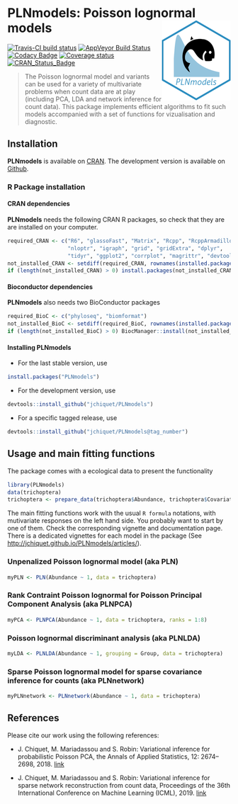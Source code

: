 
# PLNmodels: Poisson lognormal models <img src="man/figures/logo.png" align="right" width="155" height="180"/>

[![Travis-CI build
status](https://travis-ci.org/jchiquet/PLNmodels.svg?branch=master)](https://travis-ci.org/jchiquet/PLNmodels)
[![AppVeyor Build
Status](https://ci.appveyor.com/api/projects/status/github/jchiquet/PLNmodels?branch=master&svg=true)](https://ci.appveyor.com/project/jchiquet/PLNmodels)
[![Codacy
Badge](https://api.codacy.com/project/badge/Grade/c031ad73ccdb4c88ba11dfd74fab1255)](https://www.codacy.com/app/jchiquet/PLNmodels?utm_source=github.com&utm_medium=referral&utm_content=jchiquet/PLNmodels&utm_campaign=Badge_Grade)
[![Coverage
status](https://codecov.io/gh/jchiquet/PLNmodels/branch/master/graph/badge.svg)](https://codecov.io/github/jchiquet/PLNmodels?branch=master)
[![CRAN\_Status\_Badge](http://www.r-pkg.org/badges/version/PLNmodels)](https://cran.r-project.org/package=PLNmodels)

> The Poisson lognormal model and variants can be used for a variety of
> multivariate problems when count data are at play (including PCA, LDA
> and network inference for count data). This package implements
> efficient algorithms to fit such models accompanied with a set of
> functions for vizualisation and diagnostic.

## Installation

**PLNmodels** is available on
[CRAN](https://cran.r-project.org/package=PLNmodels). The development
version is available on [Github](https://github.com/jchiquet/PLNmodels).

### R Package installation

#### CRAN dependencies

**PLNmodels** needs the following CRAN R packages, so check that they
are are installed on your
computer.

``` r
required_CRAN <- c("R6", "glassoFast", "Matrix", "Rcpp", "RcppArmadillo",
                   "nloptr", "igraph", "grid", "gridExtra", "dplyr",
                   "tidyr", "ggplot2", "corrplot", "magrittr", "devtools")
not_installed_CRAN <- setdiff(required_CRAN, rownames(installed.packages()))
if (length(not_installed_CRAN) > 0) install.packages(not_installed_CRAN)
```

#### Bioconductor dependencies

**PLNmodels** also needs two BioConductor packages

``` r
required_BioC <- c("phyloseq", "biomformat")
not_installed_BioC <- setdiff(required_BioC, rownames(installed.packages()))
if (length(not_installed_BioC) > 0) BiocManager::install(not_installed_BioC)
```

#### Installing PLNmodels

  - For the last stable version, use

<!-- end list -->

``` r
install.packages("PLNmodels")
```

  - For the development version, use

<!-- end list -->

``` r
devtools::install_github("jchiquet/PLNmodels")
```

  - For a specific tagged release, use

<!-- end list -->

``` r
devtools::install_github("jchiquet/PLNmodels@tag_number")
```

## Usage and main fitting functions

The package comes with a ecological data to present the functionality

``` r
library(PLNmodels)
data(trichoptera)
trichoptera <- prepare_data(trichoptera$Abundance, trichoptera$Covariate)
```

The main fitting functions work with the usual `R formula` notations,
with mutivariate responses on the left hand side. You probably want to
start by one of them. Check the corresponding vignette and documentation
page. There is a dedicated vignettes for each model in the package (See
<http://jchiquet.github.io/PLNmodels/articles/>).

### Unpenalized Poisson lognormal model (aka PLN)

``` r
myPLN <- PLN(Abundance ~ 1, data = trichoptera)
```

### Rank Contraint Poisson lognormal for Poisson Principal Component Analysis (aka PLNPCA)

``` r
myPCA <- PLNPCA(Abundance ~ 1, data = trichoptera, ranks = 1:8)
```

### Poisson lognormal discriminant analysis (aka PLNLDA)

``` r
myLDA <- PLNLDA(Abundance ~ 1, grouping = Group, data = trichoptera)
```

### Sparse Poisson lognormal model for sparse covariance inference for counts (aka PLNnetwork)

``` r
myPLNnetwork <- PLNnetwork(Abundance ~ 1, data = trichoptera)
```

## References

Please cite our work using the following references:

  - J. Chiquet, M. Mariadassou and S. Robin: Variational inference for
    probabilistic Poisson PCA, the Annals of Applied Statistics, 12:
    2674–2698, 2018. [link](http://dx.doi.org/10.1214/18-AOAS1177)

  - J. Chiquet, M. Mariadassou and S. Robin: Variational inference for
    sparse network reconstruction from count data, Proceedings of the
    36th International Conference on Machine Learning (ICML), 2019.
    [link](http://proceedings.mlr.press/v97/chiquet19a.html)
